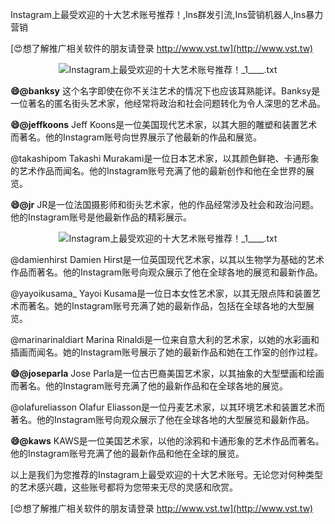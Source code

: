 Instagram上最受欢迎的十大艺术账号推荐！,Ins群发引流,Ins营销机器人,Ins暴力营销

[😍想了解推广相关软件的朋友请登录 http://www.vst.tw](http://www.vst.tw)

 <center><img src="https://vst.tw/MP4/tuiguang/png/2.png" alt="Instagram上最受欢迎的十大艺术账号推荐！_1____.txt"></center>

**😄@banksy**
这个名字即使在你不关注艺术的情况下也应该耳熟能详。Banksy是一位著名的匿名街头艺术家，他经常将政治和社会问题转化为令人深思的艺术品。

**😄@jeffkoons**
Jeff Koons是一位美国现代艺术家，以其大胆的雕塑和装置艺术而著名。他的Instagram账号向世界展示了他最新的作品和展览。

@takashipom
Takashi Murakami是一位日本艺术家，以其颜色鲜艳、卡通形象的艺术作品而闻名。他的Instagram账号充满了他的最新创作和他在全世界的展览。

**😄@jr**
JR是一位法国摄影师和街头艺术家，他的作品经常涉及社会和政治问题。他的Instagram账号是他最新作品的精彩展示。

 <center><img src="https://vst.tw/MP4/tuiguang/png/1.png" alt="Instagram上最受欢迎的十大艺术账号推荐！_1____.txt"></center>

@damienhirst
Damien Hirst是一位英国现代艺术家，以其以生物学为基础的艺术作品而著名。他的Instagram账号向观众展示了他在全球各地的展览和最新作品。

@yayoikusama_
Yayoi Kusama是一位日本女性艺术家，以其无限点阵和装置艺术而著名。她的Instagram账号充满了她的最新作品，包括在全球各地的大型展览。

@marinarinaldiart
Marina Rinaldi是一位来自意大利的艺术家，以她的水彩画和插画而闻名。她的Instagram账号展示了她的最新作品和她在工作室的创作过程。

**😄@joseparla**
Jose Parla是一位古巴裔美国艺术家，以其抽象的大型壁画和绘画而著名。他的Instagram账号充满了他的最新作品和在全球各地的展览。

@olafureliasson
Olafur Eliasson是一位丹麦艺术家，以其环境艺术和装置艺术而著名。他的Instagram账号向观众展示了他在全球各地的大型展览和最新作品。

**😄@kaws**
KAWS是一位美国艺术家，以他的涂鸦和卡通形象的艺术作品而著名。他的Instagram账号充满了他的最新作品和他在全球的展览。

以上是我们为您推荐的Instagram上最受欢迎的十大艺术账号。无论您对何种类型的艺术感兴趣，这些账号都将为您带来无尽的灵感和欣赏。

[😍想了解推广相关软件的朋友请登录 http://www.vst.tw](http://www.vst.tw)



